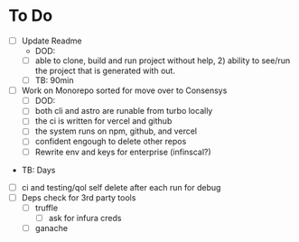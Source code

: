 # To Do

- [ ] Update Readme
  - DOD:
  - [ ] able to clone, build and run project without help, 2) ability to see/run the project that is generated with out.
  - [ ] TB: 90min
- [ ] Work on Monorepo sorted for move over to Consensys
  - [ ] DOD:
  - [ ] both cli and astro are runable from turbo locally
  - [ ] the ci is written for vercel and github
  - [ ] the system runs on npm, github, and vercel
  - [ ] confident engough to delete other repos
  - [ ] Rewrite env and keys for enterprise (infinscal?)
- TB: Days
- [ ] ci and testing/qol self delete after each run for debug
- [ ] Deps check for 3rd party tools
  - [ ] truffle
    - [ ] ask for infura creds
  - [ ] ganache
